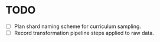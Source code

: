 # TODO

- [ ] Plan shard naming scheme for curriculum sampling.
- [ ] Record transformation pipeline steps applied to raw data.
